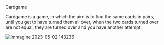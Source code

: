 Cardgame

Cardgame is a game, in which the aim is to find the same cards in pairs, until you get to have turned them all over, when the two cards turned over are not equal, they are turned over and you have another attempt.

![Immagine 2023-05-02 143236](https://user-images.githubusercontent.com/124684053/235667073-d8d9ce7f-0f97-4442-a784-a66dece62d2f.png)

